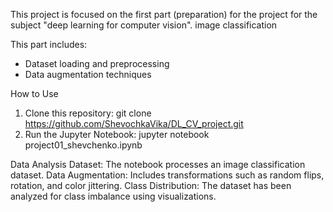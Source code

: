 This project is focused on the first part (preparation) for the project for the subject "deep learning for computer vision". 
image classification

This part includes:
- Dataset loading and preprocessing
- Data augmentation techniques

How to Use
1. Clone this repository:
   git clone https://github.com/ShevochkaVika/DL_CV_project.git
2. Run the Jupyter Notebook:
   jupyter notebook project01_shevchenko.ipynb


Data Analysis
Dataset: The notebook processes an image classification dataset.
Data Augmentation: Includes transformations such as random flips, rotation, and color jittering.
Class Distribution: The dataset has been analyzed for class imbalance using visualizations.
